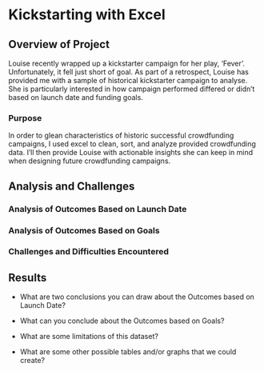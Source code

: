 # Kickstarting with Excel

## Overview of Project
Louise recently wrapped up a kickstarter campaign for her play, ‘Fever’. Unfortunately, it fell just short of goal. As part of a retrospect, Louise has provided me with a sample of historical kickstarter campaign to analyse. She is particularly interested in how campaign performed differed or didn’t based on launch date and funding goals.

### Purpose
In order to glean characteristics of historic successful crowdfunding campaigns, I used excel to clean, sort, and analyze provided crowdfunding data. I’ll then provide Louise with actionable insights she can keep in mind when designing future crowdfunding campaigns.

## Analysis and Challenges

### Analysis of Outcomes Based on Launch Date


### Analysis of Outcomes Based on Goals


### Challenges and Difficulties Encountered

## Results

- What are two conclusions you can draw about the Outcomes based on Launch Date?

- What can you conclude about the Outcomes based on Goals?

- What are some limitations of this dataset?

- What are some other possible tables and/or graphs that we could create?
